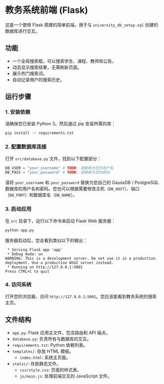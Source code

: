 # 教务系统前端 (Flask)

这是一个使用 Flask 搭建的简单前端，用于与 `university_db_setup.sql` 创建的数据库进行交互。

## 功能

-   一个全局搜索框，可以搜索学生、课程、教师和公告。
-   动态显示搜索结果，无需刷新页面。
-   展示热门搜索词。
-   自动记录用户的搜索历史。

## 运行步骤

### 1. 安装依赖

请确保您已安装 Python 3。然后通过 pip 安装所需的库：

```bash
pip install -r requirements.txt
```

### 2. 配置数据库连接

打开 `src/database.py` 文件，找到以下配置部分：

```python
DB_USER = "your_username" # TODO: 请替换为您的用户名
DB_PASS = "your_password" # TODO: 请替换为您的密码
```

请将 `your_username` 和 `your_password` 替换为您自己的 GaussDB / PostgreSQL 数据库的用户名和密码。您也可以根据需要修改主机（`DB_HOST`）、端口（`DB_PORT`）和数据库名（`DB_NAME`）。

### 3. 启动应用

在 `src` 目录下，运行以下命令来启动 Flask Web 服务器：

```bash
python app.py
```

服务器启动后，您会看到类似以下的输出：

```
 * Serving Flask app 'app'
 * Debug mode: on
WARNING: This is a development server. Do not use it in a production deployment. Use a production WSGI server instead.
 * Running on http://127.0.0.1:5001
Press CTRL+C to quit
```

### 4. 访问系统

打开您的浏览器，访问 `http://127.0.0.1:5001`。您应该能看到教务系统的搜索主页。

## 文件结构

-   `app.py`: Flask 应用主文件，包含路由和 API 端点。
-   `database.py`: 负责所有与数据库的交互。
-   `requirements.txt`: Python 依赖列表。
-   `templates/`: 存放 HTML 模板。
    -   `index.html`: 系统主页面。
-   `static/`: 存放静态文件。
    -   `css/style.css`: 页面的样式表。
    -   `js/main.js`: 处理前端交互的 JavaScript 文件。 